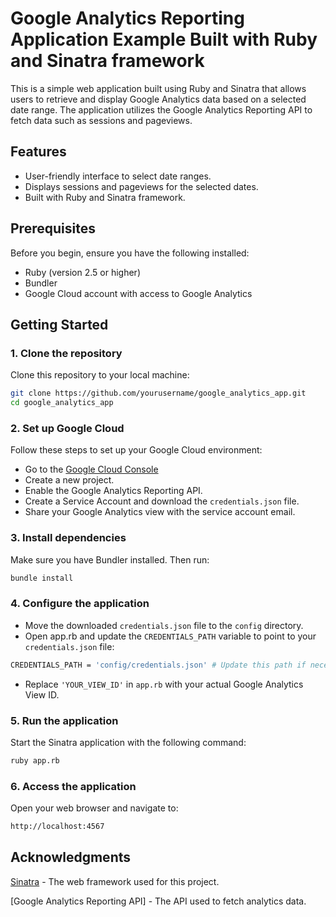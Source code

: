 # Google Analytics Reporting Application Example Built with Ruby and Sinatra framework 

This is a simple web application built using Ruby and Sinatra that allows users to retrieve and display Google Analytics data based on a selected date range. The application utilizes the Google Analytics Reporting API to fetch data such as sessions and pageviews.

## Features

- User-friendly interface to select date ranges.
- Displays sessions and pageviews for the selected dates.
- Built with Ruby and Sinatra framework.

## Prerequisites

Before you begin, ensure you have the following installed:

- Ruby (version 2.5 or higher)
- Bundler
- Google Cloud account with access to Google Analytics

## Getting Started

### 1. Clone the repository

Clone this repository to your local machine:

```bash
git clone https://github.com/yourusername/google_analytics_app.git
cd google_analytics_app
```
### 2. Set up Google Cloud

Follow these steps to set up your Google Cloud environment:

- Go to the [Google Cloud Console](https://console.cloud.google.com/)
- Create a new project.
- Enable the Google Analytics Reporting API.
- Create a Service Account and download the `credentials.json` file.
- Share your Google Analytics view with the service account email.

### 3. Install dependencies

Make sure you have Bundler installed. Then run:

```bash
bundle install
```
### 4. Configure the application

- Move the downloaded `credentials.json` file to the `config` directory.
- Open app.rb and update the `CREDENTIALS_PATH` variable to point to your `credentials.json` file:

```bash
CREDENTIALS_PATH = 'config/credentials.json' # Update this path if necessary
```

- Replace `'YOUR_VIEW_ID'` in `app.rb` with your actual Google Analytics View ID.

### 5. Run the application
Start the Sinatra application with the following command:

```bash
ruby app.rb
```

### 6. Access the application
Open your web browser and navigate to:

```bash
http://localhost:4567
```

## Acknowledgments

[Sinatra](https://sinatrarb.com/) - The web framework used for this project.

[Google Analytics Reporting API] - The API used to fetch analytics data.